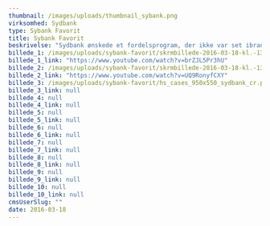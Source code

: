 ```yaml
---
thumbnail: /images/uploads/thumbnail_sybank.png
virksomhed: Sydbank
type: Sybank Favorit
title: Sybank Favorit
beskrivelse: "Sydbank ønskede et fordelsprogram, der ikke var set ibranchen før. Som belønner bankkunderne for deres loyalitet og hylder valgfrihed og noget-for-noget princippet. Som tjener penge til banken. Og som gør det ud fra en dyb viden om kunderne, de digitale muligheder og på kundernes præmisser.\nVi brugte valgfrihed som det strategiske og kreative greb for fordelsprogrammet. Vi udvalgte 10 forskellige fordele og gav kunderne mulighed for at vælge deres favoritter. Og jo mere af deres økonomi de samledei Sydbank, jo flere kunne de vælge mellem. Mange af fordelene havde de flestebankunder tidligere taget for givet – nu fik de pludselig værdi – og blevrentable for Sydbank at tilbyde. Derudover introducerede Sydbank 4 faste fordele til alle kunder i fordelsprogrammet, som blev mere og mere attraktive, jo længere tid kunderne havde været kunder. Omdrejningspunktet var hele tiden at blive klogere og komme tættere på kunderne - og derigennem udleve nærvær og engagement og således føre bevis for, at Sydbank er ikke som andre banker.\n\n"
billede_1: /images/uploads/sybank-favorit/skrmbillede-2016-03-18-kl.-13.25.56.png
billede_1_link: "https://www.youtube.com/watch?v=brZJL5Pr3hU"
billede_2: /images/uploads/sybank-favorit/skrmbillede-2016-03-18-kl.-13.24.45.png
billede_2_link: "https://www.youtube.com/watch?v=UQ9RonyfCXY"
billede_3: /images/uploads/sybank-favorit/hs_cases_950x550_sydbank_cr.png
billede_3_link: null
billede_4: null
billede_4_link: null
billede_5: null
billede_5_link: null
billede_6: null
billede_6_link: null
billede_7: null
billede_7_link: null
billede_8: null
billede_8_link: null
billede_9: null
billede_9_link: null
billede_10: null
billede_10_link: null
cmsUserSlug: ""
date: 2016-03-18 
---
```


